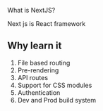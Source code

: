 

What is NextJS?

Next js is React framework
     
##  Why learn it 
1. File based routing
1. Pre-rendering
1. API routes
1. Support for CSS modules
1. Authentication
1. Dev and Prod build system


